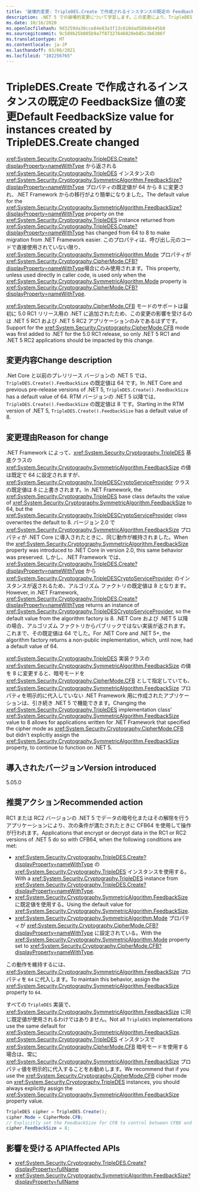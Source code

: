 ```yaml
---
title: '破壊的変更: TripleDES.Create で作成されるインスタンスの既定の FeedbackSize 値の変更'
description: .NET 5 での破壊的変更について学習します。この変更により、TripleDES.Create() から返される TripleDES インスタンス上の FeedbackSize プロパティの既定値は、64 から 8 に変更されました。
ms.date: 10/16/2020
ms.openlocfilehash: 9d3259da30cce84e83a3f13c610dad5884b445b8
ms.sourcegitcommit: 9c589b25b005b9a7f87327646020eb85c3b6306f
ms.translationtype: HT
ms.contentlocale: ja-JP
ms.lasthandoff: 03/06/2021
ms.locfileid: "102256765"
---
```

# <a name="default-feedbacksize-value-for-instances-created-by-tripledescreate-changed"></a><span data-ttu-id="77c31-103">TripleDES.Create で作成されるインスタンスの既定の FeedbackSize 値の変更</span><span class="sxs-lookup"><span data-stu-id="77c31-103">Default FeedbackSize value for instances created by TripleDES.Create changed</span></span>

<span data-ttu-id="77c31-104"><xref:System.Security.Cryptography.TripleDES.Create?displayProperty=nameWithType> から返される <xref:System.Security.Cryptography.TripleDES> インスタンスの <xref:System.Security.Cryptography.SymmetricAlgorithm.FeedbackSize?displayProperty=nameWithType> プロパティの既定値が 64 から 8 に変更され、.NET Framework からの移行がより簡単になりました。</span><span class="sxs-lookup"><span data-stu-id="77c31-104">The default value for the <xref:System.Security.Cryptography.SymmetricAlgorithm.FeedbackSize?displayProperty=nameWithType> property on the <xref:System.Security.Cryptography.TripleDES> instance returned from <xref:System.Security.Cryptography.TripleDES.Create?displayProperty=nameWithType> has changed from 64 to 8 to make migration from .NET Framework easier.</span></span> <span data-ttu-id="77c31-105">このプロパティは、呼び出し元のコードで直接使用されていない限り、<xref:System.Security.Cryptography.SymmetricAlgorithm.Mode> プロパティが <xref:System.Security.Cryptography.CipherMode.CFB?displayProperty=nameWithType>場合にのみ使用されます。</span><span class="sxs-lookup"><span data-stu-id="77c31-105">This property, unless used directly in caller code, is used only when the <xref:System.Security.Cryptography.SymmetricAlgorithm.Mode> property is <xref:System.Security.Cryptography.CipherMode.CFB?displayProperty=nameWithType>.</span></span>

<span data-ttu-id="77c31-106"><xref:System.Security.Cryptography.CipherMode.CFB> モードのサポートは最初に 5.0 RC1 リリース用の .NET に追加されたため、この変更の影響を受けるのは .NET 5 RC1 および .NET 5 RC2 アプリケーションのみであるはずです。</span><span class="sxs-lookup"><span data-stu-id="77c31-106">Support for the <xref:System.Security.Cryptography.CipherMode.CFB> mode was first added to .NET for the 5.0 RC1 release, so only .NET 5 RC1 and .NET 5 RC2 applications should be impacted by this change.</span></span>

## <a name="change-description"></a><span data-ttu-id="77c31-107">変更内容</span><span class="sxs-lookup"><span data-stu-id="77c31-107">Change description</span></span>

<span data-ttu-id="77c31-108">.Net Core と以前のプレリリース バージョンの .NET 5 では、`TripleDES.Create().FeedbackSize` の既定値は 64 です。</span><span class="sxs-lookup"><span data-stu-id="77c31-108">In .NET Core and previous pre-release versions of .NET 5, `TripleDES.Create().FeedbackSize` has a default value of 64.</span></span> <span data-ttu-id="77c31-109">RTM バージョンの .NET 5 以降では、`TripleDES.Create().FeedbackSize` の既定値は 8 です。</span><span class="sxs-lookup"><span data-stu-id="77c31-109">Starting in the RTM version of .NET 5, `TripleDES.Create().FeedbackSize` has a default value of 8.</span></span>

## <a name="reason-for-change"></a><span data-ttu-id="77c31-110">変更理由</span><span class="sxs-lookup"><span data-stu-id="77c31-110">Reason for change</span></span>

<span data-ttu-id="77c31-111">.NET Framework によって、<xref:System.Security.Cryptography.TripleDES> 基底クラスの <xref:System.Security.Cryptography.SymmetricAlgorithm.FeedbackSize> の値は既定で 64 に設定されますが、<xref:System.Security.Cryptography.TripleDESCryptoServiceProvider> クラスの既定値は 8 に上書きされます。</span><span class="sxs-lookup"><span data-stu-id="77c31-111">In .NET Framework, the <xref:System.Security.Cryptography.TripleDES> base class defaults the value of <xref:System.Security.Cryptography.SymmetricAlgorithm.FeedbackSize> to 64, but the <xref:System.Security.Cryptography.TripleDESCryptoServiceProvider> class overwrites the default to 8.</span></span> <span data-ttu-id="77c31-112">バージョン 2.0 で <xref:System.Security.Cryptography.SymmetricAlgorithm.FeedbackSize> プロパティが .NET Core に導入されたときに、同じ動作が維持されました。</span><span class="sxs-lookup"><span data-stu-id="77c31-112">When the <xref:System.Security.Cryptography.SymmetricAlgorithm.FeedbackSize> property was introduced to .NET Core in version 2.0, this same behavior was preserved.</span></span> <span data-ttu-id="77c31-113">しかし、.NET Framework では、<xref:System.Security.Cryptography.TripleDES.Create?displayProperty=nameWithType> から <xref:System.Security.Cryptography.TripleDESCryptoServiceProvider> のインスタンスが返されるため、アルゴリズム ファクトリの既定値は 8 となります。</span><span class="sxs-lookup"><span data-stu-id="77c31-113">However, in .NET Framework, <xref:System.Security.Cryptography.TripleDES.Create?displayProperty=nameWithType> returns an instance of <xref:System.Security.Cryptography.TripleDESCryptoServiceProvider>, so the default value from the algorithm factory is 8.</span></span> <span data-ttu-id="77c31-114">.NET Core および .NET 5 以降の場合、アルゴリズム ファクトリからパブリックではない実装が返されます。これまで、その既定値は 64 でした。</span><span class="sxs-lookup"><span data-stu-id="77c31-114">For .NET Core and .NET 5+, the algorithm factory returns a non-public implementation, which, until now, had a default value of 64.</span></span>

<span data-ttu-id="77c31-115"><xref:System.Security.Cryptography.TripleDES> 実装クラスの <xref:System.Security.Cryptography.SymmetricAlgorithm.FeedbackSize> の値を 8 に変更すると、暗号モードを <xref:System.Security.Cryptography.CipherMode.CFB> として指定していても、<xref:System.Security.Cryptography.SymmetricAlgorithm.FeedbackSize> プロパティを明示的に代入していない .NET Framework 用に作成されたアプリケーションは、引き続き .NET 5 で機能できます。</span><span class="sxs-lookup"><span data-stu-id="77c31-115">Changing the <xref:System.Security.Cryptography.TripleDES> implementation class' <xref:System.Security.Cryptography.SymmetricAlgorithm.FeedbackSize> value to 8 allows for applications written for .NET Framework that specified the cipher mode as <xref:System.Security.Cryptography.CipherMode.CFB> but didn't explicitly assign the <xref:System.Security.Cryptography.SymmetricAlgorithm.FeedbackSize> property, to continue to function on .NET 5.</span></span>

## <a name="version-introduced"></a><span data-ttu-id="77c31-116">導入されたバージョン</span><span class="sxs-lookup"><span data-stu-id="77c31-116">Version introduced</span></span>

<span data-ttu-id="77c31-117">5.0</span><span class="sxs-lookup"><span data-stu-id="77c31-117">5.0</span></span>

## <a name="recommended-action"></a><span data-ttu-id="77c31-118">推奨アクション</span><span class="sxs-lookup"><span data-stu-id="77c31-118">Recommended action</span></span>

<span data-ttu-id="77c31-119">RC1 または RC2 バージョンの .NET 5 でデータの暗号化またはその解除を行うアプリケーションにより、次の条件が満たされたときに CFB64 を使用して操作が行われます。</span><span class="sxs-lookup"><span data-stu-id="77c31-119">Applications that encrypt or decrypt data in the RC1 or RC2 versions of .NET 5 do so with CFB64, when the following conditions are met:</span></span>

- <span data-ttu-id="77c31-120"><xref:System.Security.Cryptography.TripleDES.Create?displayProperty=nameWithType> の <xref:System.Security.Cryptography.TripleDES> インスタンスを使用する。</span><span class="sxs-lookup"><span data-stu-id="77c31-120">With a <xref:System.Security.Cryptography.TripleDES> instance from <xref:System.Security.Cryptography.TripleDES.Create?displayProperty=nameWithType>.</span></span>
- <span data-ttu-id="77c31-121"><xref:System.Security.Cryptography.SymmetricAlgorithm.FeedbackSize> に既定値を使用する。</span><span class="sxs-lookup"><span data-stu-id="77c31-121">Using the default value for <xref:System.Security.Cryptography.SymmetricAlgorithm.FeedbackSize>.</span></span>
- <span data-ttu-id="77c31-122"><xref:System.Security.Cryptography.SymmetricAlgorithm.Mode> プロパティが <xref:System.Security.Cryptography.CipherMode.CFB?displayProperty=nameWithType> に設定されている。</span><span class="sxs-lookup"><span data-stu-id="77c31-122">With the <xref:System.Security.Cryptography.SymmetricAlgorithm.Mode> property set to <xref:System.Security.Cryptography.CipherMode.CFB?displayProperty=nameWithType>.</span></span>

<span data-ttu-id="77c31-123">この動作を維持するには、<xref:System.Security.Cryptography.SymmetricAlgorithm.FeedbackSize> プロパティを `64` に代入します。</span><span class="sxs-lookup"><span data-stu-id="77c31-123">To maintain this behavior, assign the <xref:System.Security.Cryptography.SymmetricAlgorithm.FeedbackSize> property to `64`.</span></span>

<span data-ttu-id="77c31-124">すべての `TripleDES` 実装で、<xref:System.Security.Cryptography.SymmetricAlgorithm.FeedbackSize> に同じ既定値が使用されるわけではありません。</span><span class="sxs-lookup"><span data-stu-id="77c31-124">Not all `TripleDES` implementations use the same default for <xref:System.Security.Cryptography.SymmetricAlgorithm.FeedbackSize>.</span></span> <span data-ttu-id="77c31-125"><xref:System.Security.Cryptography.TripleDES> インスタンスで <xref:System.Security.Cryptography.CipherMode.CFB> 暗号モードを使用する場合は、常に <xref:System.Security.Cryptography.SymmetricAlgorithm.FeedbackSize> プロパティ値を明示的に代入することをお勧めします。</span><span class="sxs-lookup"><span data-stu-id="77c31-125">We recommend that if you use the <xref:System.Security.Cryptography.CipherMode.CFB> cipher mode on <xref:System.Security.Cryptography.TripleDES> instances, you should always explicitly assign the <xref:System.Security.Cryptography.SymmetricAlgorithm.FeedbackSize> property value.</span></span>

```csharp
TripleDES cipher = TripleDES.Create();
cipher.Mode = CipherMode.CFB;
// Explicitly set the FeedbackSize for CFB to control between CFB8 and CFB64.
cipher.FeedbackSize = 8;
```

## <a name="affected-apis"></a><span data-ttu-id="77c31-126">影響を受ける API</span><span class="sxs-lookup"><span data-stu-id="77c31-126">Affected APIs</span></span>

- <xref:System.Security.Cryptography.TripleDES.Create?displayProperty=fullName>
- <xref:System.Security.Cryptography.SymmetricAlgorithm.FeedbackSize?displayProperty=fullName>

<!--

### Affected APIs

- `M:System.Security.Cryptography.TripleDES.Create`
- `P:System.Security.Cryptography.SymmetricAlgorithm.FeedbackSize`

### Category

- Cryptography

-->
